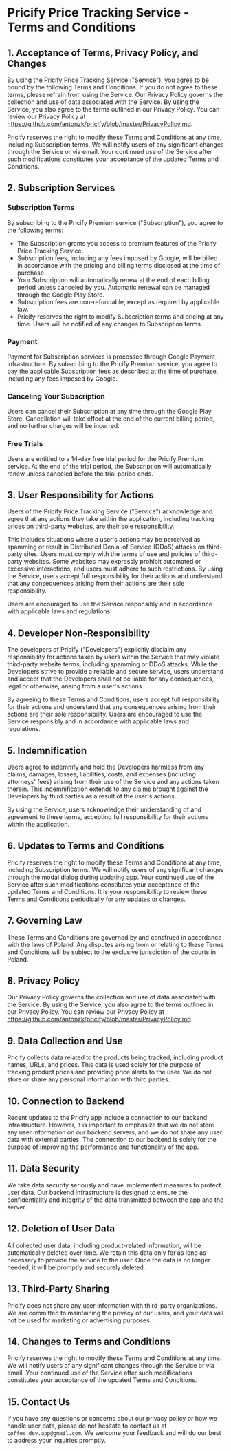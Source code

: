 # Pricify Price Tracking Service - Terms and Conditions

## 1. Acceptance of Terms, Privacy Policy, and Changes

By using the Pricify Price Tracking Service ("Service"), you agree to be bound by the following Terms and Conditions. If you do not agree to these terms, please refrain from using the Service. Our Privacy Policy governs the collection and use of data associated with the Service. By using the Service, you also agree to the terms outlined in our Privacy Policy. You can review our Privacy Policy at https://github.com/antonzk/pricify/blob/master/PrivacyPolicy.md.

Pricify reserves the right to modify these Terms and Conditions at any time, including Subscription terms. We will notify users of any significant changes through the Service or via email. Your continued use of the Service after such modifications constitutes your acceptance of the updated Terms and Conditions.

## 2. Subscription Services

### Subscription Terms

By subscribing to the Pricify Premium service ("Subscription"), you agree to the following terms:
- The Subscription grants you access to premium features of the Pricify Price Tracking Service.
- Subscription fees, including any fees imposed by Google, will be billed in accordance with the pricing and billing terms disclosed at the time of purchase.
- Your Subscription will automatically renew at the end of each billing period unless canceled by you. Automatic renewal can be managed through the Google Play Store.
- Subscription fees are non-refundable, except as required by applicable law.
- Pricify reserves the right to modify Subscription terms and pricing at any time. Users will be notified of any changes to Subscription terms.

### Payment

Payment for Subscription services is processed through Google Payment infrastructure. By subscribing to the Pricify Premium service, you agree to pay the applicable Subscription fees as described at the time of purchase, including any fees imposed by Google.

### Canceling Your Subscription

Users can cancel their Subscription at any time through the Google Play Store. Cancellation will take effect at the end of the current billing period, and no further charges will be incurred.

### Free Trials

Users are entitled to a 14-day free trial period for the Pricify Premium service. At the end of the trial period, the Subscription will automatically renew unless canceled before the trial period ends.

## 3. User Responsibility for Actions

Users of the Pricify Price Tracking Service ("Service") acknowledge and agree that any actions they take within the application, including tracking prices on third-party websites, are their sole responsibility. 

This includes situations where a user's actions may be perceived as spamming or result in Distributed Denial of Service (DDoS) attacks on third-party sites. Users must comply with the terms of use and policies of third-party websites. Some websites may expressly prohibit automated or excessive interactions, and users must adhere to such restrictions. By using the Service, users accept full responsibility for their actions and understand that any consequences arising from their actions are their sole responsibility.

Users are encouraged to use the Service responsibly and in accordance with applicable laws and regulations.

## 4. Developer Non-Responsibility

The developers of Pricify ("Developers") explicitly disclaim any responsibility for actions taken by users within the Service that may violate third-party website terms, including spamming or DDoS attacks. While the Developers strive to provide a reliable and secure service, users understand and accept that the Developers shall not be liable for any consequences, legal or otherwise, arising from a user's actions.

By agreeing to these Terms and Conditions, users accept full responsibility for their actions and understand that any consequences arising from their actions are their sole responsibility. Users are encouraged to use the Service responsibly and in accordance with applicable laws and regulations.

## 5. Indemnification

Users agree to indemnify and hold the Developers harmless from any claims, damages, losses, liabilities, costs, and expenses (including attorneys' fees) arising from their use of the Service and any actions taken therein. This indemnification extends to any claims brought against the Developers by third parties as a result of the user's actions.

By using the Service, users acknowledge their understanding of and agreement to these terms, accepting full responsibility for their actions within the application.

## 6. Updates to Terms and Conditions

Pricify reserves the right to modify these Terms and Conditions at any time, including Subscription terms. We will notify users of any significant changes through the modal dialog during updating app. Your continued use of the Service after such modifications constitutes your acceptance of the updated Terms and Conditions. It is your responsibility to review these Terms and Conditions periodically for any updates or changes.

## 7. Governing Law

These Terms and Conditions are governed by and construed in accordance with the laws of Poland. Any disputes arising from or relating to these Terms and Conditions will be subject to the exclusive jurisdiction of the courts in Poland.

## 8. Privacy Policy

Our Privacy Policy governs the collection and use of data associated with the Service. By using the Service, you also agree to the terms outlined in our Privacy Policy. You can review our Privacy Policy at https://github.com/antonzk/pricify/blob/master/PrivacyPolicy.md.

## 9. Data Collection and Use

Pricify collects data related to the products being tracked, including product names, URLs, and prices. This data is used solely for the purpose of tracking product prices and providing price alerts to the user. We do not store or share any personal information with third parties.

## 10. Connection to Backend

Recent updates to the Pricify app include a connection to our backend infrastructure. However, it is important to emphasize that we do not store any user information on our backend servers, and we do not share any user data with external parties. The connection to our backend is solely for the purpose of improving the performance and functionality of the app.

## 11. Data Security

We take data security seriously and have implemented measures to protect user data. Our backend infrastructure is designed to ensure the confidentiality and integrity of the data transmitted between the app and the server.

## 12. Deletion of User Data

All collected user data, including product-related information, will be automatically deleted over time. We retain this data only for as long as necessary to provide the service to the user. Once the data is no longer needed, it will be promptly and securely deleted.

## 13. Third-Party Sharing

Pricify does not share any user information with third-party organizations. We are committed to maintaining the privacy of our users, and your data will not be used for marketing or advertising purposes.

## 14. Changes to Terms and Conditions

Pricify reserves the right to modify these Terms and Conditions at any time. We will notify users of any significant changes through the Service or via email. Your continued use of the Service after such modifications constitutes your acceptance of the updated Terms and Conditions.

## 15. Contact Us

If you have any questions or concerns about our privacy policy or how we handle user data, please do not hesitate to contact us at `coffee.dev.app@gmail.com`. We welcome your feedback and will do our best to address your inquiries promptly.









